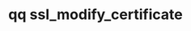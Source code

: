 ---
category: ssl
command: ssl_modify_certificate
keywords: qq, qq_cli, ssl_modify_certificate
optional_options:
- alternate:
  - --certificate
  help: SSL certificate chain in PEM format. Must contain entire certificate chain
    up to the root CA
  name: -c
  required: true
- alternate:
  - --private-key
  help: RSA private key file in PEM format
  name: -k
  required: true
permalink: /qq-cli-command-guide/ssl/ssl_modify_certificate.html
positional_options: []
sidebar: qq_cli_command_reference_sidebar
summary: This section explains how to use the <code>qq ssl_modify_certificate</code>
  command.
synopsis: Set the SSL certificate chain and private key for the web UI and REST servers
title: qq ssl_modify_certificate
usage: qq ssl_modify_certificate [-h] -c CERTIFICATE -k PRIVATE_KEY
zendesk_source: qq CLI Command Guide

---